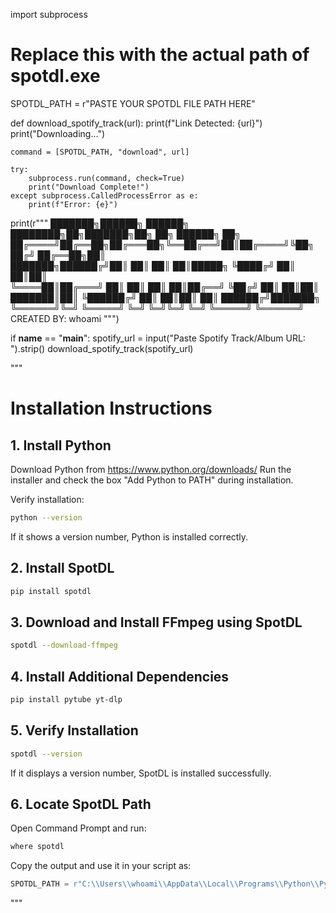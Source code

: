import subprocess

# Replace this with the actual path of spotdl.exe
SPOTDL_PATH = r"PASTE YOUR SPOTDL FILE PATH HERE"

def download_spotify_track(url):
    print(f"Link Detected: {url}")
    print("Downloading...")

    command = [SPOTDL_PATH, "download", url]

    try:
        subprocess.run(command, check=True)
        print("Download Complete!")
    except subprocess.CalledProcessError as e:
        print(f"Error: {e}")

print(r"""
███████╗██████╗  ██████╗ ████████╗██╗███████╗██╗   ██╗    ██████╗ ██╗     
██╔════╝██╔══██╗██╔═══██╗╚══██╔══╝██║██╔════╝╚██╗ ██╔╝    ██╔══██╗██║     
███████╗██████╔╝██║   ██║   ██║   ██║█████╗   ╚████╔╝     ██║  ██║██║     
╚════██║██╔═══╝ ██║   ██║   ██║   ██║██╔══╝    ╚██╔╝      ██║  ██║██║     
███████║██║     ╚██████╔╝   ██║   ██║██║        ██║       ██████╔╝███████╗
╚══════╝╚═╝      ╚═════╝    ╚═╝   ╚═╝╚═╝        ╚═╝       ╚═════╝ ╚══════╝
CREATED BY: whoami
""")

if __name__ == "__main__":
    spotify_url = input("Paste Spotify Track/Album URL: ").strip()
    download_spotify_track(spotify_url)

"""
# Installation Instructions

## 1. Install Python
Download Python from https://www.python.org/downloads/
Run the installer and check the box "Add Python to PATH" during installation.

Verify installation:
```sh
python --version
```
If it shows a version number, Python is installed correctly.

## 2. Install SpotDL
```sh
pip install spotdl
```

## 3. Download and Install FFmpeg using SpotDL
```sh
spotdl --download-ffmpeg
```

## 4. Install Additional Dependencies
```sh
pip install pytube yt-dlp
```

## 5. Verify Installation
```sh
spotdl --version
```
If it displays a version number, SpotDL is installed successfully.

## 6. Locate SpotDL Path
Open Command Prompt and run:
```sh
where spotdl
```
Copy the output and use it in your script as:
```python
SPOTDL_PATH = r"C:\\Users\\whoami\\AppData\\Local\\Programs\\Python\\Python313\\Scripts\\spotdl.exe"
```
"""
